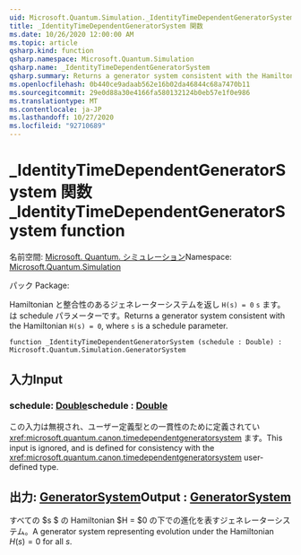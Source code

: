 ```yaml
---
uid: Microsoft.Quantum.Simulation._IdentityTimeDependentGeneratorSystem
title: _IdentityTimeDependentGeneratorSystem 関数
ms.date: 10/26/2020 12:00:00 AM
ms.topic: article
qsharp.kind: function
qsharp.namespace: Microsoft.Quantum.Simulation
qsharp.name: _IdentityTimeDependentGeneratorSystem
qsharp.summary: Returns a generator system consistent with the Hamiltonian `H(s) = 0`, where `s` is a schedule parameter.
ms.openlocfilehash: 0b440ce9adaab562e16b02da46844c68a7470b11
ms.sourcegitcommit: 29e0d88a30e4166fa580132124b0eb57e1f0e986
ms.translationtype: MT
ms.contentlocale: ja-JP
ms.lasthandoff: 10/27/2020
ms.locfileid: "92710689"
---
```

# <a name="_identitytimedependentgeneratorsystem-function"></a><span data-ttu-id="02ced-102">_IdentityTimeDependentGeneratorSystem 関数</span><span class="sxs-lookup"><span data-stu-id="02ced-102">_IdentityTimeDependentGeneratorSystem function</span></span>

<span data-ttu-id="02ced-103">名前空間: [Microsoft. Quantum. シミュレーション](xref:Microsoft.Quantum.Simulation)</span><span class="sxs-lookup"><span data-stu-id="02ced-103">Namespace: [Microsoft.Quantum.Simulation](xref:Microsoft.Quantum.Simulation)</span></span>

<span data-ttu-id="02ced-104">パック [](https://nuget.org/packages/)</span><span class="sxs-lookup"><span data-stu-id="02ced-104">Package: [](https://nuget.org/packages/)</span></span>


<span data-ttu-id="02ced-105">Hamiltonian と整合性のあるジェネレーターシステムを返し `H(s) = 0` `s` ます。は schedule パラメーターです。</span><span class="sxs-lookup"><span data-stu-id="02ced-105">Returns a generator system consistent with the Hamiltonian `H(s) = 0`, where `s` is a schedule parameter.</span></span>

```qsharp
function _IdentityTimeDependentGeneratorSystem (schedule : Double) : Microsoft.Quantum.Simulation.GeneratorSystem
```


## <a name="input"></a><span data-ttu-id="02ced-106">入力</span><span class="sxs-lookup"><span data-stu-id="02ced-106">Input</span></span>

### <a name="schedule--double"></a><span data-ttu-id="02ced-107">schedule: [Double](xref:microsoft.quantum.lang-ref.double)</span><span class="sxs-lookup"><span data-stu-id="02ced-107">schedule : [Double](xref:microsoft.quantum.lang-ref.double)</span></span>

<span data-ttu-id="02ced-108">この入力は無視され、ユーザー定義型との一貫性のために定義されてい <xref:microsoft.quantum.canon.timedependentgeneratorsystem> ます。</span><span class="sxs-lookup"><span data-stu-id="02ced-108">This input is ignored, and is defined for consistency with the <xref:microsoft.quantum.canon.timedependentgeneratorsystem> user-defined type.</span></span>



## <a name="output--generatorsystem"></a><span data-ttu-id="02ced-109">出力: [GeneratorSystem](xref:Microsoft.Quantum.Simulation.GeneratorSystem)</span><span class="sxs-lookup"><span data-stu-id="02ced-109">Output : [GeneratorSystem](xref:Microsoft.Quantum.Simulation.GeneratorSystem)</span></span>

<span data-ttu-id="02ced-110">すべての $s $ の Hamiltonian $H = $0 の下での進化を表すジェネレーターシステム。</span><span class="sxs-lookup"><span data-stu-id="02ced-110">A generator system representing evolution under the Hamiltonian $H(s) = 0$ for all $s$.</span></span>